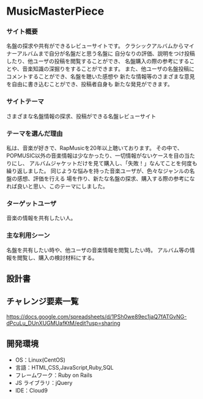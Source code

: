 # MusicMasterPiece

### サイト概要

名盤の探求や共有ができるレビューサイトです。
クラシックアルバムからマイナーアルバムまで自分が名盤だと思う名盤に
自分なりの評価、説明をつけ投稿したり、他ユーザの投稿を閲覧することができ、
名盤購入の際の参考にすることや、音楽知識の深掘りをすることができます。
また、他ユーザの名盤投稿にコメントすることができ、名盤を聴いた感想や
新たな情報等のさまざまな意見を自由に書き込むことができ、投稿者自身も
新たな発見ができます。


### サイトテーマ

さまざまな名盤情報の探求、投稿ができる名盤レビューサイト


### テーマを選んだ理由

私は、音楽が好きで、RapMusicを20年以上聴いております。
その中で、POPMUSIC以外の音楽情報は少なかったり、一切情報がないケースを目の当たりにし、
アルバムジャケットだけを見て購入し、「失敗！」なんてことを何度も繰り返しました。
同じような悩みを持った音楽ユーザが、色々なジャンルの名盤の感想、評価を行える
場を作り、新たな名盤の探求、購入する際の参考になれば良いと思い、このテーマにしました。


### ターゲットユーザ

音楽の情報を共有したい人。


### 主な利用シーン

名盤を共有したい時や、他ユーザの音楽情報を閲覧したい時。
アルバム等の情報を閲覧し、購入の検討材料にする。


## 設計書



## チャレンジ要素一覧

<https://docs.google.com/spreadsheets/d/1PSh0we89ec1jaQ7fATGvNG-dPcuLu_DUnXUGMUafKtM/edit?usp=sharing>

## 開発環境

- OS：Linux(CentOS)
- 言語：HTML,CSS,JavaScript,Ruby,SQL
- フレームワーク：Ruby on Rails
- JS ライブラリ：jQuery
- IDE：Cloud9
